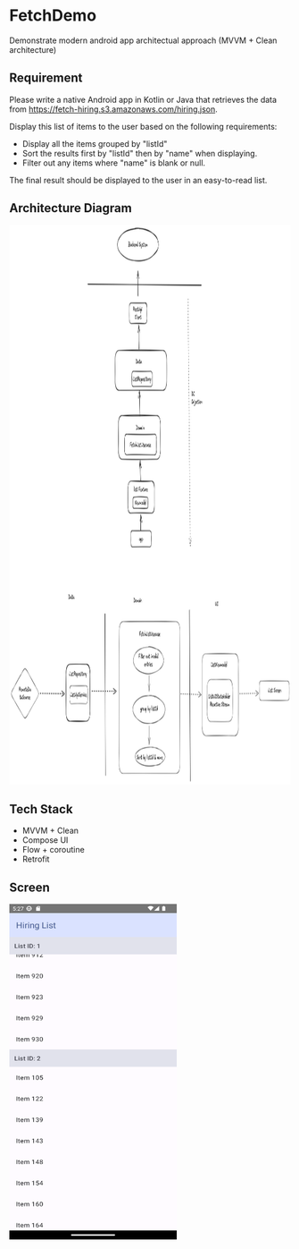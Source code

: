 # FetchDemo

Demonstrate modern android app architectual approach (MVVM + Clean architecture)

## Requirement

Please write a native Android app in Kotlin or Java that retrieves the data from https://fetch-hiring.s3.amazonaws.com/hiring.json.

Display this list of items to the user based on the following requirements:

- Display all the items grouped by "listId"
- Sort the results first by "listId" then by "name" when displaying.
- Filter out any items where "name" is blank or null.
  
The final result should be displayed to the user in an easy-to-read list.

## Architecture Diagram

<img src="https://github.com/ChuliangYang/FetchDemo/blob/main/Arch%20diagram.png" alt="Architecture Diagram" width="1200" height="1000"/>

## Tech Stack

- MVVM + Clean
- Compose UI
- Flow + coroutine
- Retrofit

## Screen
<img src="https://github.com/ChuliangYang/FetchDemo/raw/main/Screenshot_20240922_172726.png" alt="Screen" width="300" height="600"/>

